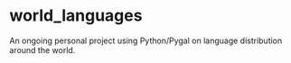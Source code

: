 # world_languages
An ongoing personal project using Python/Pygal on language distribution around the world.
